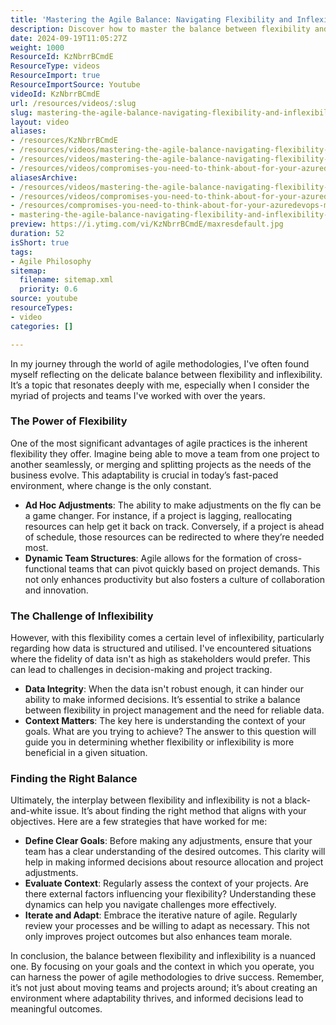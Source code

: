 ```yaml
---
title: 'Mastering the Agile Balance: Navigating Flexibility and Inflexibility for Project Success'
description: Discover how to master the balance between flexibility and inflexibility in agile methodologies. Learn strategies to enhance productivity and decision-making!
date: 2024-09-19T11:05:27Z
weight: 1000
ResourceId: KzNbrrBCmdE
ResourceType: videos
ResourceImport: true
ResourceImportSource: Youtube
videoId: KzNbrrBCmdE
url: /resources/videos/:slug
slug: mastering-the-agile-balance-navigating-flexibility-and-inflexibility-for-project-success-KzNbrrBCmdE
layout: video
aliases:
- /resources/KzNbrrBCmdE
- /resources/videos/mastering-the-agile-balance-navigating-flexibility-and-inflexibility-for-project-success-KzNbrrBCmdE
- /resources/videos/mastering-the-agile-balance-navigating-flexibility-and-inflexibility-for-project-success
- /resources/videos/compromises-you-need-to-think-about-for-your-azuredevops-migration-excerpt-2
aliasesArchive:
- /resources/videos/mastering-the-agile-balance-navigating-flexibility-and-inflexibility-for-project-success
- /resources/videos/compromises-you-need-to-think-about-for-your-azuredevops-migration-excerpt-2
- /resources/compromises-you-need-to-think-about-for-your-azuredevops-migration-excerpt-2
- mastering-the-agile-balance-navigating-flexibility-and-inflexibility-for-project-success-KzNbrrBCmdE
preview: https://i.ytimg.com/vi/KzNbrrBCmdE/maxresdefault.jpg
duration: 52
isShort: true
tags:
- Agile Philosophy
sitemap:
  filename: sitemap.xml
  priority: 0.6
source: youtube
resourceTypes:
- video
categories: []

---
```

In my journey through the world of agile methodologies, I've often found myself reflecting on the delicate balance between flexibility and inflexibility. It’s a topic that resonates deeply with me, especially when I consider the myriad of projects and teams I've worked with over the years. 

### The Power of Flexibility

One of the most significant advantages of agile practices is the inherent flexibility they offer. Imagine being able to move a team from one project to another seamlessly, or merging and splitting projects as the needs of the business evolve. This adaptability is crucial in today’s fast-paced environment, where change is the only constant. 

- **Ad Hoc Adjustments**: The ability to make adjustments on the fly can be a game changer. For instance, if a project is lagging, reallocating resources can help get it back on track. Conversely, if a project is ahead of schedule, those resources can be redirected to where they’re needed most.
- **Dynamic Team Structures**: Agile allows for the formation of cross-functional teams that can pivot quickly based on project demands. This not only enhances productivity but also fosters a culture of collaboration and innovation.

### The Challenge of Inflexibility

However, with this flexibility comes a certain level of inflexibility, particularly regarding how data is structured and utilised. I've encountered situations where the fidelity of data isn't as high as stakeholders would prefer. This can lead to challenges in decision-making and project tracking.

- **Data Integrity**: When the data isn't robust enough, it can hinder our ability to make informed decisions. It’s essential to strike a balance between flexibility in project management and the need for reliable data.
- **Context Matters**: The key here is understanding the context of your goals. What are you trying to achieve? The answer to this question will guide you in determining whether flexibility or inflexibility is more beneficial in a given situation.

### Finding the Right Balance

Ultimately, the interplay between flexibility and inflexibility is not a black-and-white issue. It’s about finding the right method that aligns with your objectives. Here are a few strategies that have worked for me:

- **Define Clear Goals**: Before making any adjustments, ensure that your team has a clear understanding of the desired outcomes. This clarity will help in making informed decisions about resource allocation and project adjustments.
- **Evaluate Context**: Regularly assess the context of your projects. Are there external factors influencing your flexibility? Understanding these dynamics can help you navigate challenges more effectively.
- **Iterate and Adapt**: Embrace the iterative nature of agile. Regularly review your processes and be willing to adapt as necessary. This not only improves project outcomes but also enhances team morale.

In conclusion, the balance between flexibility and inflexibility is a nuanced one. By focusing on your goals and the context in which you operate, you can harness the power of agile methodologies to drive success. Remember, it’s not just about moving teams and projects around; it’s about creating an environment where adaptability thrives, and informed decisions lead to meaningful outcomes.
